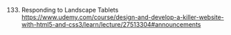 133. Responding to Landscape Tablets
https://www.udemy.com/course/design-and-develop-a-killer-website-with-html5-and-css3/learn/lecture/27513304#announcements



